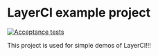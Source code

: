 # LayerCI example project

[![Acceptance tests](https://layerci.com/badge/github/distributed-containers-inc/layerci-example)](https://layerci.com/jobs/github/distributed-containers-inc/layerci-example)

This project is used for simple demos of LayerCI!!!

